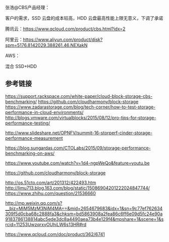 张浩@CBS产品经理：

客户的需求，SSD 云盘的成本较高，HDD 云盘最高性能上限无意义，下调了承诺

腾讯云：https://www.qcloud.com/product/cbs.html?idx=2

阿里云：https://www.aliyun.com/product/disk?spm=5176.8142029.388261.46.NEXakN

AWS：

混合 SSD+HDD


## 参考链接

https://support.rackspace.com/white-paper/cloud-block-storage-cbs-benchmarking/
https://github.com/cloudharmony/block-storage
https://www.zadarastorage.com/blog/tech-corner/how-to-test-storage-performance-in-cloud-environments/
http://blogs.vmware.com/virtualblocks/2015/08/12/pro-tips-for-storage-performance-testing/

http://www.slideshare.net/OPNFV/summit-16-storperf-cinder-storage-performance-measurement

https://blog.sungardas.com/CTOLabs/2015/09/storage-performance-benchmarking-on-aws/

https://www.youtube.com/watch?v=1d4-ngpWeQo&feature=youtu.be

https://github.com/cloudharmony/block-storage

http://os.51cto.com/art/201312/422493.htm
http://limu713.blog.163.com/blog/static/15086904201222024847744/
https://www.zhihu.com/question/21536660

http://mp.weixin.qq.com/s?__biz=MjM5MzM3NjM4MA==&mid=2654679683&idx=1&sn=9c77ef762634309f5d0cba68c2888fa3&chksm=bd5863908a2fea86c6ff6e09d5fc24e90a9183786138814abc5ede3dc8a4490aea73b4e129f4&mpshare=1&scene=1&srcid=11253UwzqrxvOUhiLW6s13HR#rd

https://www.qcloud.com/doc/product/362/6741
